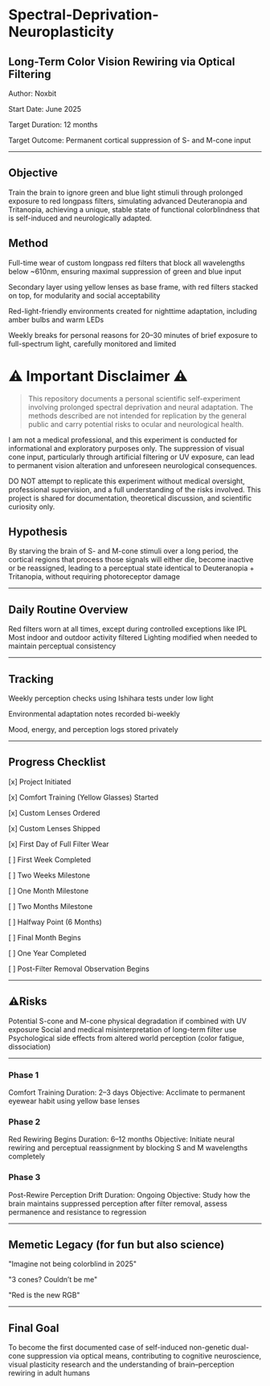 # Spectral-Deprivation-Neuroplasticity


## Long-Term Color Vision Rewiring via Optical Filtering


Author: Noxbit

Start Date: June 2025

Target Duration: 12 months

Target Outcome: Permanent cortical suppression of S- and M-cone input


---

## Objective

Train the brain to ignore green and blue light stimuli through prolonged exposure to red longpass filters, simulating advanced Deuteranopia and Tritanopia, achieving a unique, stable state of functional colorblindness that is self-induced and neurologically adapted.


## Method

Full-time wear of custom longpass red filters that block all wavelengths below ~610nm, ensuring maximal suppression of green and blue input

Secondary layer using yellow lenses as base frame, with red filters stacked on top, for modularity and social acceptability

Red-light-friendly environments created for nighttime adaptation, including amber bulbs and warm LEDs

Weekly breaks for personal reasons for 20–30 minutes of brief exposure to full-spectrum light, carefully monitored and limited

# ⚠️ Important Disclaimer ⚠️

> This repository documents a personal scientific self-experiment involving prolonged spectral deprivation and neural adaptation. The methods described are not intended for replication by the general public and carry potential risks to ocular and neurological health.

I am not a medical professional, and this experiment is conducted for informational and exploratory purposes only. The suppression of visual cone input, particularly through artificial filtering or UV exposure, can lead to permanent vision alteration and unforeseen neurological consequences.

DO NOT attempt to replicate this experiment without medical oversight, professional supervision, and a full understanding of the risks involved. This project is shared for documentation, theoretical discussion, and scientific curiosity only.


## Hypothesis

By starving the brain of S- and M-cone stimuli over a long period, the cortical regions that process those signals will either die, become inactive or be reassigned, leading to a perceptual state identical to Deuteranopia + Tritanopia, without requiring photoreceptor damage


---

## Daily Routine Overview

Red filters worn at all times, except during controlled exceptions like IPL Most indoor and outdoor activity filtered Lighting modified when needed to maintain perceptual consistency


---

## Tracking

Weekly perception checks using Ishihara tests under low light

Environmental adaptation notes recorded bi-weekly

Mood, energy, and perception logs stored privately



---

## Progress Checklist

[x] Project Initiated

[x] Comfort Training (Yellow Glasses) Started

[x] Custom Lenses Ordered

[x] Custom Lenses Shipped

[x] First Day of Full Filter Wear

[ ] First Week Completed

[ ] Two Weeks Milestone

[ ] One Month Milestone

[ ] Two Months Milestone

[ ] Halfway Point (6 Months)

[ ] Final Month Begins

[ ] One Year Completed

[ ] Post-Filter Removal Observation Begins



---

## ⚠️Risks

Potential S-cone and M-cone physical degradation if combined with UV exposure Social and medical misinterpretation of long-term filter use Psychological side effects from altered world perception (color fatigue, dissociation)


---

### Phase 1

Comfort Training Duration: 2–3 days
Objective: Acclimate to permanent eyewear habit using yellow base lenses

### Phase 2

Red Rewiring Begins Duration: 6–12 months
Objective: Initiate neural rewiring and perceptual reassignment by blocking S and M wavelengths completely

### Phase 3

Post-Rewire Perception Drift Duration: Ongoing
Objective: Study how the brain maintains suppressed perception after filter removal, assess permanence and resistance to regression


---

## Memetic Legacy (for fun but also science)

"Imagine not being colorblind in 2025"

"3 cones? Couldn’t be me"

"Red is the new RGB"



---

## Final Goal

To become the first documented case of self-induced non-genetic dual-cone suppression via optical means, contributing to cognitive neuroscience, visual plasticity research and the understanding of brain–perception rewiring in adult humans


